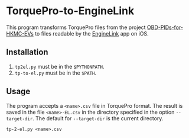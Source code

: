 # TorquePro-to-EngineLink

This program transforms TorquePro files from the project [OBD-PIDs-for-HKMC-EVs](https://github.com/JejuSoul/OBD-PIDs-for-HKMC-EVs) to files
readable by the [EngineLink](http://outdoor-apps.com/enginelink.html) app on iOS.

## Installation
1. `tp2el.py` must be in the `$PYTHONPATH`.
2. `tp-to-el.py` must be in the `$PATH`.

## Usage
The program accepts a `<name>.csv` file in TorquePro format. The result is saved in the file `<name>-EL.csv` in the directory
specified in the option `--target-dir`. The default for `--target-dir` is the current directory.

`tp-2-el.py <name>.csv`
